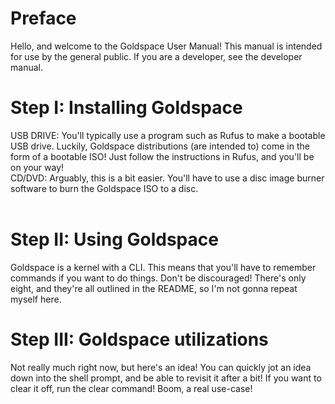 # Preface
Hello, and welcome to the Goldspace User Manual! This manual is intended for use by the general public. If you are a developer, see the developer manual.

# Step I: Installing Goldspace
USB DRIVE: You'll typically use a program such as Rufus to make a bootable USB drive. Luckily, Goldspace distributions (are intended to) come in the form of a bootable ISO! Just follow the instructions in Rufus, and you'll be on your way! <br>
CD/DVD: Arguably, this is a bit easier. You'll have to use a disc image burner software to burn the Goldspace ISO to a disc. <br> <br>

# Step II: Using Goldspace
Goldspace is a kernel with a CLI. This means that you'll have to remember commands if you want to do things. Don't be discouraged! There's only eight, and they're all outlined in the README, so I'm not gonna repeat myself here.

# Step III: Goldspace utilizations
Not really much right now, but here's an idea! You can quickly jot an idea down into the shell prompt, and be able to revisit it after a bit! If you want to clear it off, run the clear command! Boom, a real use-case!
